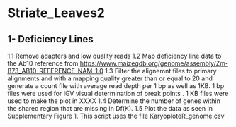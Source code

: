 # Striate_Leaves2

## 1- Deficiency Lines
1.1 Remove adapters and low quality reads
1.2 Map deficiency line data to the Ab10 reference from https://www.maizegdb.org/genome/assembly/Zm-B73_AB10-REFERENCE-NAM-1.0
1.3 Filter the alignemnt files to primary alignments and with a mapping quality greater than or equal to 20 and generate a count file with average read depth per 1 bp as well as 1KB. 1 bp files were used for IGV visual determination of break points . 1 KB files were used to make the plot in XXXX
1.4 Determine the number of genes within the shared region that are missing in Df(K). 
1.5 Plot the data as seen in Supplementary Figure 1. This script uses the file KaryoploteR_genome.csv

